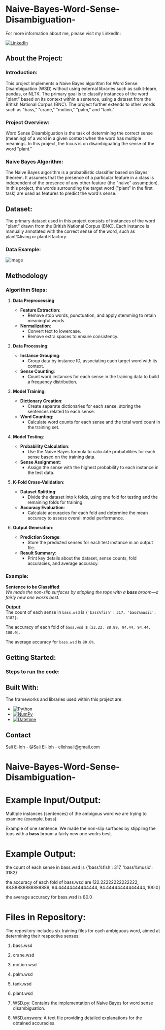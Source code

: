 # Naive-Bayes-Word-Sense-Disambiguation-

For more information about me, please visit my LinkedIn:

[![LinkedIn][LinkedIn.js]][LinkedIn-url]

<!-- ABOUT THE PROJECT -->

## About the Project:

### Introduction:

This project implements a Naive Bayes algorithm for Word Sense Disambiguation (WSD) without using external libraries such as scikit-learn, pandas, or NLTK. The primary goal is to classify instances of the word "plant" based on its context within a sentence, using a dataset from the British National Corpus (BNC). The project further extends to other words such as "bass," "crane," "motion," "palm," and "tank."

### Project Overview:

Word Sense Disambiguation is the task of determining the correct sense (meaning) of a word in a given context when the word has multiple meanings. In this project, the focus is on disambiguating the sense of the word "plant."

### Naive Bayes Algorithm:

The Naive Bayes algorithm is a probabilistic classifier based on Bayes' theorem. It assumes that the presence of a particular feature in a class is independent of the presence of any other feature (the "naive" assumption). In this project, the words surrounding the target word ("plant" in the first task) are used as features to predict the word's sense.


<!-- Dataset -->

##  Dataset:

The primary dataset used in this project consists of instances of the word "plant" drawn from the British National Corpus (BNC). Each instance is manually annotated with the correct sense of the word, such as plant%living or plant%factory.

### Data Example:

![image](https://github.com/user-attachments/assets/c1f9ac7e-8d7e-415f-b826-f5c0bee20d79)

<!-- METHODOLOGY -->

## Methodology

### Algorithm Steps:

1. **Data Preprocessing**:
   - **Feature Extraction**: 
     - Remove stop words, punctuation, and apply stemming to retain meaningful words.
   - **Normalization**: 
     - Convert text to lowercase.
     - Remove extra spaces to ensure consistency.

2. **Data Processing**:
   - **Instance Grouping**: 
     - Group data by instance ID, associating each target word with its context.
   - **Sense Counting**: 
     - Count word instances for each sense in the training data to build a frequency distribution.

3. **Model Training**:
   - **Dictionary Creation**: 
     - Create separate dictionaries for each sense, storing the sentences related to each sense.
   - **Word Counting**: 
     - Calculate word counts for each sense and the total word count in the training set.

4. **Model Testing**:
   - **Probability Calculation**: 
     - Use the Naive Bayes formula to calculate probabilities for each sense based on the training data.
   - **Sense Assignment**: 
     - Assign the sense with the highest probability to each instance in the test data.

5. **K-Fold Cross-Validation**:
   - **Dataset Splitting**: 
     - Divide the dataset into k folds, using one fold for testing and the remaining folds for training.
   - **Accuracy Evaluation**: 
     - Calculate accuracies for each fold and determine the mean accuracy to assess overall model performance.

6. **Output Generation**:
   - **Prediction Storage**: 
     - Store the predicted senses for each test instance in an output file.
   - **Result Summary**: 
     - Print key details about the dataset, sense counts, fold accuracies, and average accuracy.

### Example:

**Sentence to be Classified**:  
*We made the non-slip surfaces by stippling the tops with a **bass** broom—a fairly new one works best.*

**Output**:  
The count of each sense in `bass.wsd` is `{'bass%fish': 317, 'bass%music': 3182}`.

The accuracy of each fold of `bass.wsd` is `[22.22, 88.89, 94.44, 94.44, 100.0]`.

The average accuracy for `bass.wsd` is `80.0%`.


  <!-- GETTING STARTED -->
  
## Getting Started:

### Steps to run the code:





<!-- Results -->


<!-- Built With -->

## Built With:

The frameworks and libraries used within this project are:

* [![Python][Python.js]][Python-url]
* [![NumPy][NumPy.js]][NumPy-url]
* [![Datetime][Datetime.js]][Datetime-url]


<!-- CONTACT -->

## Contact

Sali E-loh - [@Sali El-loh](https://www.linkedin.com/in/salielloh12/) - ellohsali@gmail.com


<!-- MARKDOWN LINKS & IMAGES -->
<!-- https://www.markdownguide.org/basic-syntax/#reference-style-links -->
[LinkedIn.js]: https://img.shields.io/badge/LinkedIn-0077B5?style=for-the-badge&logo=linkedin&logoColor=white
[LinkedIn-url]: https://www.linkedin.com/in/salielloh12/

[Python.js]: https://img.shields.io/badge/Python-3776AB?style=for-the-badge&logo=python&logoColor=white
[Python-url]: https://www.python.org/

[NumPy.js]: https://img.shields.io/badge/NumPy-013243?style=for-the-badge&logo=numpy&logoColor=white
[NumPy-url]: https://numpy.org/

[Datetime.js]: https://img.shields.io/badge/Datetime-44a833?style=for-the-badge
[Datetime-url]: https://docs.python.org/3/library/datetime.html































# Naive-Bayes-Word-Sense-Disambiguation-


# Example Input/Output:
Multiple instances (sentences) of the ambigous word we are trying to examine (example, bass):

Example of one sentence: We made the non-slip surfaces by stippling the tops with a **bass** broom  a fairly new one works best. 

# Example Output:
the count of each sense in bass.wsd is {'bass%fish': 317, 'bass%music': 3182} 

the accuracy of each fold of bass.wsd are [22.22222222222222, 88.88888888888889, 94.44444444444444, 94.44444444444444, 100.0]

the average accuracy for bass.wsd is 80.0



#  Files in Repository:
The repository includes six training files for each ambiguous word, aimed at determining their respective senses:

  1. bass.wsd
  2. crane.wsd
  3. motion.wsd
  4. palm.wsd
  5. tank.wsd
  6. plant.wsd
  
  7. WSD.py:
  Contains the implementation of Naive Bayes for word sense disambiguation.
  
  8. WSD.answers:
  A text file providing detailed explanations for the obtained accuracies.


